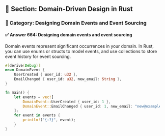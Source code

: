 ## 📘 Section: Domain-Driven Design in Rust
### 🔹 Category: Designing Domain Events and Event Sourcing
#### ✅ Answer 664: Designing domain events and event sourcing

Domain events represent significant occurrences in your domain. In Rust, you can use enums or structs to model events, and use collections to store event history for event sourcing.

```rust
#[derive(Debug)]
enum DomainEvent {
    UserCreated { user_id: u32 },
    EmailChanged { user_id: u32, new_email: String },
}

fn main() {
    let events = vec![
        DomainEvent::UserCreated { user_id: 1 },
        DomainEvent::EmailChanged { user_id: 1, new_email: "new@example.com".to_string() },
    ];
    for event in events {
        println!("{:?}", event);
    }
}
```
